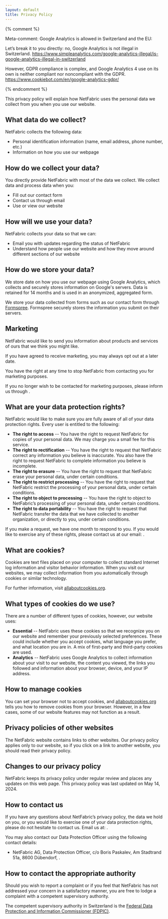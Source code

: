 ```yaml
---
layout: default
title: Privacy Policy
---
```


{% comment %}

Meta-comment: Google Analytics is allowed in Switzerland and the EU:

Let’s break it to you directly: no, Google Analytics is not illegal in Switzerland.
https://www.simpleanalytics.com/google-analytics-illegal/is-google-analytics-illegal-in-switzerland

However, GDPR compliance is complex, and Google Analytics 4 use on its own is neither compliant nor noncompliant with the GDPR.
https://www.cookiebot.com/en/google-analytics-gdpr/

{% endcomment %}

This privacy policy will explain how NetFabric uses the personal data we collect
from you when you use our website.

## What data do we collect?

NetFabric collects the following data:

- Personal identification information (name, email address, phone number, etc.)
- Information on how you use our webpage

## How do we collect your data?

You directly provide NetFabric with most of the data we collect. We collect data and process
data when you:

- Fill out our contact form
- Contact us through email
- Use or view our website

## How will we use your data?

NetFabric collects your data so that we can:

- Email you with updates regarding the status of NetFabric
- Understand how people use our website and how they move around different
  sections of our website

## How do we store your data?

We store date on how you use our webpage using Google Analytics, which collects
and securely stores information on Google's servers. Data is retained for 14
months and is used in an anonymized, aggregated form.

We store your data collected from forms such as our contact form through
[Formspree](https://formspree.io). Formspree securely stores the information you
submit on their servers.

## Marketing

NetFabric would like to send you information about products and services of ours that we
think you might like.

If you have agreed to receive marketing, you may always opt out at a later date.

You have the right at any time to stop NetFabric from contacting you for marketing purposes.

If you no longer wish to be contacted for marketing purposes, please inform us
through <mail to="info" addBody="true"></mail>.

## What are your data protection rights?

NetFabric would like to make sure you are fully aware of all of your data protection rights.
Every user is entitled to the following:

- **The right to access** -- You have the right to request NetFabric for copies of
  your personal data. We may charge you a small fee for this service.
- **The right to rectification** -- You have the right to request that NetFabric
  correct any information you believe is inaccurate. You also have the right to
  request NetFabric to complete information you believe is incomplete.
- **The right to erasure** -- You have the right to request that NetFabric erase your
  personal data, under certain conditions.
- **The right to restrict processing** -- You have the right to request that
  NetFabric restrict the processing of your personal data, under certain
  conditions.
- **The right to object to processing** -- You have the right to object to
  NetFabric’s processing of your personal data, under certain conditions.
- **The right to data portability** -- You have the right to request that
  NetFabric transfer the data that we have collected to another organization, or
  directly to you, under certain conditions.
  
If you make a request, we have one month to respond to you. If you would like to
exercise any of these rights, please contact us at our email: <mail to="info" addBody="true"></mail>.

## What are cookies?

Cookies are text files placed on your computer to collect standard Internet log information and
visitor behavior information. When you visit our websites, we may collect information from you
automatically through cookies or similar technology.

For further information, visit [allaboutcookies.org](https://allaboutcookies.org/).

## What types of cookies do we use?

There are a number of different types of cookies, however, our website uses:

- **Essential** -- NetFabric uses these cookies so that we recognize you on our
  website and remember your previously selected preferences. These could include
  whether you accept cookies, what language you prefer, and what location you
  are in. A mix of first-party and third-party cookies are used.
- **Analytics** -- NetFabric uses Google Analytics to collect information about
  your visit to our website, the content you viewed, the links you followed and
  information about your browser, device, and your IP address.

## How to manage cookies

You can set your browser not to accept cookies, and
[allaboutcookies.org](https://allaboutcookies.org/) tells you how to remove
cookies from your browser. However, in a few cases, some of our website features
may not function as a result.

## Privacy policies of other websites

The NetFabric website contains links to other websites. Our privacy policy applies only to
our website, so if you click on a link to another website, you should read their privacy policy.

## Changes to our privacy policy

NetFabric keeps its privacy policy under regular review and places any updates on this web
page. This privacy policy was last updated on May 14, 2024.

## How to contact us

If you have any questions about NetFabric’s privacy policy, the data we hold on you, or you
would like to exercise one of your data protection rights, please do not hesitate to contact us.
Email us at: <mail to="info" addBody="true"></mail>.

You may also contact our Data Protection Officer using the following contact details:

- NetFabric AG, Data Protection Officer, c/o Boris Paskalev, Am Stadtrand 51a,
  8600 Dübendorf, <mail to="info" addBody="true"></mail>.

## How to contact the appropriate authority

Should you wish to report a complaint or if you feel that NetFabric has not
addressed your concern in a satisfactory manner, you are free to lodge a
complaint with a competent supervisory authority.

The competent supervisory authority in Switzerland is the [Federal Data
Protection and Information Commissioner
(FDPIC)](https://www.edoeb.admin.ch/edoeb/en/home.html).
